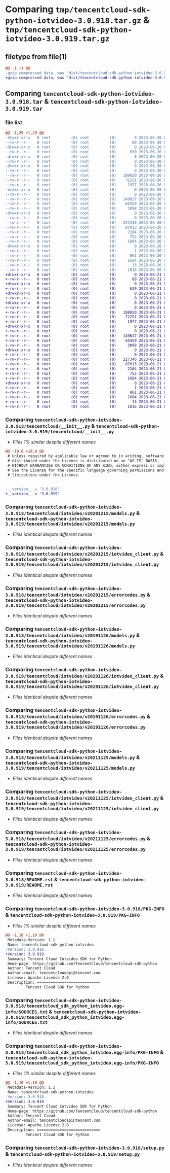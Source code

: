 # Comparing `tmp/tencentcloud-sdk-python-iotvideo-3.0.918.tar.gz` & `tmp/tencentcloud-sdk-python-iotvideo-3.0.919.tar.gz`

## filetype from file(1)

```diff
@@ -1 +1 @@
-gzip compressed data, was "dist/tencentcloud-sdk-python-iotvideo-3.0.918.tar", last modified: Tue Jun 20 02:42:54 2023, max compression
+gzip compressed data, was "dist/tencentcloud-sdk-python-iotvideo-3.0.919.tar", last modified: Wed Jun 21 00:30:46 2023, max compression
```

## Comparing `tencentcloud-sdk-python-iotvideo-3.0.918.tar` & `tencentcloud-sdk-python-iotvideo-3.0.919.tar`

### file list

```diff
@@ -1,29 +1,29 @@
-drwxr-xr-x   0 root         (0) root         (0)        0 2023-06-20 02:42:54.000000 tencentcloud-sdk-python-iotvideo-3.0.918/
--rw-r--r--   0 root         (0) root         (0)       88 2023-06-20 02:42:54.000000 tencentcloud-sdk-python-iotvideo-3.0.918/setup.cfg
-drwxr-xr-x   0 root         (0) root         (0)        0 2023-06-20 02:42:54.000000 tencentcloud-sdk-python-iotvideo-3.0.918/tencentcloud/
--rw-r--r--   0 root         (0) root         (0)      630 2023-06-20 02:42:54.000000 tencentcloud-sdk-python-iotvideo-3.0.918/tencentcloud/__init__.py
-drwxr-xr-x   0 root         (0) root         (0)        0 2023-06-20 02:42:54.000000 tencentcloud-sdk-python-iotvideo-3.0.918/tencentcloud/iotvideo/
--rw-r--r--   0 root         (0) root         (0)        0 2023-06-20 02:42:54.000000 tencentcloud-sdk-python-iotvideo-3.0.918/tencentcloud/iotvideo/__init__.py
-drwxr-xr-x   0 root         (0) root         (0)        0 2023-06-20 02:42:54.000000 tencentcloud-sdk-python-iotvideo-3.0.918/tencentcloud/iotvideo/v20201215/
--rw-r--r--   0 root         (0) root         (0)        0 2023-06-20 02:42:54.000000 tencentcloud-sdk-python-iotvideo-3.0.918/tencentcloud/iotvideo/v20201215/__init__.py
--rw-r--r--   0 root         (0) root         (0)   188020 2023-06-20 02:42:54.000000 tencentcloud-sdk-python-iotvideo-3.0.918/tencentcloud/iotvideo/v20201215/models.py
--rw-r--r--   0 root         (0) root         (0)    72251 2023-06-20 02:42:54.000000 tencentcloud-sdk-python-iotvideo-3.0.918/tencentcloud/iotvideo/v20201215/iotvideo_client.py
--rw-r--r--   0 root         (0) root         (0)     1977 2023-06-20 02:42:54.000000 tencentcloud-sdk-python-iotvideo-3.0.918/tencentcloud/iotvideo/v20201215/errorcodes.py
-drwxr-xr-x   0 root         (0) root         (0)        0 2023-06-20 02:42:54.000000 tencentcloud-sdk-python-iotvideo-3.0.918/tencentcloud/iotvideo/v20191126/
--rw-r--r--   0 root         (0) root         (0)        0 2023-06-20 02:42:54.000000 tencentcloud-sdk-python-iotvideo-3.0.918/tencentcloud/iotvideo/v20191126/__init__.py
--rw-r--r--   0 root         (0) root         (0)   149627 2023-06-20 02:42:54.000000 tencentcloud-sdk-python-iotvideo-3.0.918/tencentcloud/iotvideo/v20191126/models.py
--rw-r--r--   0 root         (0) root         (0)    64459 2023-06-20 02:42:54.000000 tencentcloud-sdk-python-iotvideo-3.0.918/tencentcloud/iotvideo/v20191126/iotvideo_client.py
--rw-r--r--   0 root         (0) root         (0)     3098 2023-06-20 02:42:54.000000 tencentcloud-sdk-python-iotvideo-3.0.918/tencentcloud/iotvideo/v20191126/errorcodes.py
-drwxr-xr-x   0 root         (0) root         (0)        0 2023-06-20 02:42:54.000000 tencentcloud-sdk-python-iotvideo-3.0.918/tencentcloud/iotvideo/v20211125/
--rw-r--r--   0 root         (0) root         (0)        0 2023-06-20 02:42:54.000000 tencentcloud-sdk-python-iotvideo-3.0.918/tencentcloud/iotvideo/v20211125/__init__.py
--rw-r--r--   0 root         (0) root         (0)   227346 2023-06-20 02:42:54.000000 tencentcloud-sdk-python-iotvideo-3.0.918/tencentcloud/iotvideo/v20211125/models.py
--rw-r--r--   0 root         (0) root         (0)    87013 2023-06-20 02:42:54.000000 tencentcloud-sdk-python-iotvideo-3.0.918/tencentcloud/iotvideo/v20211125/iotvideo_client.py
--rw-r--r--   0 root         (0) root         (0)     2104 2023-06-20 02:42:54.000000 tencentcloud-sdk-python-iotvideo-3.0.918/tencentcloud/iotvideo/v20211125/errorcodes.py
--rw-r--r--   0 root         (0) root         (0)      752 2023-06-20 02:42:54.000000 tencentcloud-sdk-python-iotvideo-3.0.918/README.rst
--rw-r--r--   0 root         (0) root         (0)     1684 2023-06-20 02:42:54.000000 tencentcloud-sdk-python-iotvideo-3.0.918/PKG-INFO
-drwxr-xr-x   0 root         (0) root         (0)        0 2023-06-20 02:42:54.000000 tencentcloud-sdk-python-iotvideo-3.0.918/tencentcloud_sdk_python_iotvideo.egg-info/
--rw-r--r--   0 root         (0) root         (0)        1 2023-06-20 02:42:54.000000 tencentcloud-sdk-python-iotvideo-3.0.918/tencentcloud_sdk_python_iotvideo.egg-info/dependency_links.txt
--rw-r--r--   0 root         (0) root         (0)      861 2023-06-20 02:42:54.000000 tencentcloud-sdk-python-iotvideo-3.0.918/tencentcloud_sdk_python_iotvideo.egg-info/SOURCES.txt
--rw-r--r--   0 root         (0) root         (0)     1684 2023-06-20 02:42:54.000000 tencentcloud-sdk-python-iotvideo-3.0.918/tencentcloud_sdk_python_iotvideo.egg-info/PKG-INFO
--rw-r--r--   0 root         (0) root         (0)       13 2023-06-20 02:42:54.000000 tencentcloud-sdk-python-iotvideo-3.0.918/tencentcloud_sdk_python_iotvideo.egg-info/top_level.txt
--rw-r--r--   0 root         (0) root         (0)     1016 2023-06-20 02:42:54.000000 tencentcloud-sdk-python-iotvideo-3.0.918/setup.py
+drwxr-xr-x   0 root         (0) root         (0)        0 2023-06-21 00:30:46.000000 tencentcloud-sdk-python-iotvideo-3.0.919/
+-rw-r--r--   0 root         (0) root         (0)       88 2023-06-21 00:30:46.000000 tencentcloud-sdk-python-iotvideo-3.0.919/setup.cfg
+drwxr-xr-x   0 root         (0) root         (0)        0 2023-06-21 00:30:46.000000 tencentcloud-sdk-python-iotvideo-3.0.919/tencentcloud/
+-rw-r--r--   0 root         (0) root         (0)      630 2023-06-21 00:30:46.000000 tencentcloud-sdk-python-iotvideo-3.0.919/tencentcloud/__init__.py
+drwxr-xr-x   0 root         (0) root         (0)        0 2023-06-21 00:30:46.000000 tencentcloud-sdk-python-iotvideo-3.0.919/tencentcloud/iotvideo/
+-rw-r--r--   0 root         (0) root         (0)        0 2023-06-21 00:30:46.000000 tencentcloud-sdk-python-iotvideo-3.0.919/tencentcloud/iotvideo/__init__.py
+drwxr-xr-x   0 root         (0) root         (0)        0 2023-06-21 00:30:46.000000 tencentcloud-sdk-python-iotvideo-3.0.919/tencentcloud/iotvideo/v20201215/
+-rw-r--r--   0 root         (0) root         (0)        0 2023-06-21 00:30:46.000000 tencentcloud-sdk-python-iotvideo-3.0.919/tencentcloud/iotvideo/v20201215/__init__.py
+-rw-r--r--   0 root         (0) root         (0)   188020 2023-06-21 00:30:46.000000 tencentcloud-sdk-python-iotvideo-3.0.919/tencentcloud/iotvideo/v20201215/models.py
+-rw-r--r--   0 root         (0) root         (0)    72251 2023-06-21 00:30:46.000000 tencentcloud-sdk-python-iotvideo-3.0.919/tencentcloud/iotvideo/v20201215/iotvideo_client.py
+-rw-r--r--   0 root         (0) root         (0)     1977 2023-06-21 00:30:46.000000 tencentcloud-sdk-python-iotvideo-3.0.919/tencentcloud/iotvideo/v20201215/errorcodes.py
+drwxr-xr-x   0 root         (0) root         (0)        0 2023-06-21 00:30:46.000000 tencentcloud-sdk-python-iotvideo-3.0.919/tencentcloud/iotvideo/v20191126/
+-rw-r--r--   0 root         (0) root         (0)        0 2023-06-21 00:30:46.000000 tencentcloud-sdk-python-iotvideo-3.0.919/tencentcloud/iotvideo/v20191126/__init__.py
+-rw-r--r--   0 root         (0) root         (0)   149627 2023-06-21 00:30:46.000000 tencentcloud-sdk-python-iotvideo-3.0.919/tencentcloud/iotvideo/v20191126/models.py
+-rw-r--r--   0 root         (0) root         (0)    64459 2023-06-21 00:30:46.000000 tencentcloud-sdk-python-iotvideo-3.0.919/tencentcloud/iotvideo/v20191126/iotvideo_client.py
+-rw-r--r--   0 root         (0) root         (0)     3098 2023-06-21 00:30:46.000000 tencentcloud-sdk-python-iotvideo-3.0.919/tencentcloud/iotvideo/v20191126/errorcodes.py
+drwxr-xr-x   0 root         (0) root         (0)        0 2023-06-21 00:30:46.000000 tencentcloud-sdk-python-iotvideo-3.0.919/tencentcloud/iotvideo/v20211125/
+-rw-r--r--   0 root         (0) root         (0)        0 2023-06-21 00:30:46.000000 tencentcloud-sdk-python-iotvideo-3.0.919/tencentcloud/iotvideo/v20211125/__init__.py
+-rw-r--r--   0 root         (0) root         (0)   227346 2023-06-21 00:30:46.000000 tencentcloud-sdk-python-iotvideo-3.0.919/tencentcloud/iotvideo/v20211125/models.py
+-rw-r--r--   0 root         (0) root         (0)    87013 2023-06-21 00:30:46.000000 tencentcloud-sdk-python-iotvideo-3.0.919/tencentcloud/iotvideo/v20211125/iotvideo_client.py
+-rw-r--r--   0 root         (0) root         (0)     2104 2023-06-21 00:30:46.000000 tencentcloud-sdk-python-iotvideo-3.0.919/tencentcloud/iotvideo/v20211125/errorcodes.py
+-rw-r--r--   0 root         (0) root         (0)      752 2023-06-21 00:30:46.000000 tencentcloud-sdk-python-iotvideo-3.0.919/README.rst
+-rw-r--r--   0 root         (0) root         (0)     1684 2023-06-21 00:30:46.000000 tencentcloud-sdk-python-iotvideo-3.0.919/PKG-INFO
+drwxr-xr-x   0 root         (0) root         (0)        0 2023-06-21 00:30:46.000000 tencentcloud-sdk-python-iotvideo-3.0.919/tencentcloud_sdk_python_iotvideo.egg-info/
+-rw-r--r--   0 root         (0) root         (0)        1 2023-06-21 00:30:46.000000 tencentcloud-sdk-python-iotvideo-3.0.919/tencentcloud_sdk_python_iotvideo.egg-info/dependency_links.txt
+-rw-r--r--   0 root         (0) root         (0)      861 2023-06-21 00:30:46.000000 tencentcloud-sdk-python-iotvideo-3.0.919/tencentcloud_sdk_python_iotvideo.egg-info/SOURCES.txt
+-rw-r--r--   0 root         (0) root         (0)     1684 2023-06-21 00:30:46.000000 tencentcloud-sdk-python-iotvideo-3.0.919/tencentcloud_sdk_python_iotvideo.egg-info/PKG-INFO
+-rw-r--r--   0 root         (0) root         (0)       13 2023-06-21 00:30:46.000000 tencentcloud-sdk-python-iotvideo-3.0.919/tencentcloud_sdk_python_iotvideo.egg-info/top_level.txt
+-rw-r--r--   0 root         (0) root         (0)     1016 2023-06-21 00:30:46.000000 tencentcloud-sdk-python-iotvideo-3.0.919/setup.py
```

### Comparing `tencentcloud-sdk-python-iotvideo-3.0.918/tencentcloud/__init__.py` & `tencentcloud-sdk-python-iotvideo-3.0.919/tencentcloud/__init__.py`

 * *Files 1% similar despite different names*

```diff
@@ -10,8 +10,8 @@
 # Unless required by applicable law or agreed to in writing, software
 # distributed under the License is distributed on an "AS IS" BASIS,
 # WITHOUT WARRANTIES OR CONDITIONS OF ANY KIND, either express or implied.
 # See the License for the specific language governing permissions and
 # limitations under the License.
 
 
-__version__ = '3.0.918'
+__version__ = '3.0.919'
```

### Comparing `tencentcloud-sdk-python-iotvideo-3.0.918/tencentcloud/iotvideo/v20201215/models.py` & `tencentcloud-sdk-python-iotvideo-3.0.919/tencentcloud/iotvideo/v20201215/models.py`

 * *Files identical despite different names*

### Comparing `tencentcloud-sdk-python-iotvideo-3.0.918/tencentcloud/iotvideo/v20201215/iotvideo_client.py` & `tencentcloud-sdk-python-iotvideo-3.0.919/tencentcloud/iotvideo/v20201215/iotvideo_client.py`

 * *Files identical despite different names*

### Comparing `tencentcloud-sdk-python-iotvideo-3.0.918/tencentcloud/iotvideo/v20201215/errorcodes.py` & `tencentcloud-sdk-python-iotvideo-3.0.919/tencentcloud/iotvideo/v20201215/errorcodes.py`

 * *Files identical despite different names*

### Comparing `tencentcloud-sdk-python-iotvideo-3.0.918/tencentcloud/iotvideo/v20191126/models.py` & `tencentcloud-sdk-python-iotvideo-3.0.919/tencentcloud/iotvideo/v20191126/models.py`

 * *Files identical despite different names*

### Comparing `tencentcloud-sdk-python-iotvideo-3.0.918/tencentcloud/iotvideo/v20191126/iotvideo_client.py` & `tencentcloud-sdk-python-iotvideo-3.0.919/tencentcloud/iotvideo/v20191126/iotvideo_client.py`

 * *Files identical despite different names*

### Comparing `tencentcloud-sdk-python-iotvideo-3.0.918/tencentcloud/iotvideo/v20191126/errorcodes.py` & `tencentcloud-sdk-python-iotvideo-3.0.919/tencentcloud/iotvideo/v20191126/errorcodes.py`

 * *Files identical despite different names*

### Comparing `tencentcloud-sdk-python-iotvideo-3.0.918/tencentcloud/iotvideo/v20211125/models.py` & `tencentcloud-sdk-python-iotvideo-3.0.919/tencentcloud/iotvideo/v20211125/models.py`

 * *Files identical despite different names*

### Comparing `tencentcloud-sdk-python-iotvideo-3.0.918/tencentcloud/iotvideo/v20211125/iotvideo_client.py` & `tencentcloud-sdk-python-iotvideo-3.0.919/tencentcloud/iotvideo/v20211125/iotvideo_client.py`

 * *Files identical despite different names*

### Comparing `tencentcloud-sdk-python-iotvideo-3.0.918/tencentcloud/iotvideo/v20211125/errorcodes.py` & `tencentcloud-sdk-python-iotvideo-3.0.919/tencentcloud/iotvideo/v20211125/errorcodes.py`

 * *Files identical despite different names*

### Comparing `tencentcloud-sdk-python-iotvideo-3.0.918/README.rst` & `tencentcloud-sdk-python-iotvideo-3.0.919/README.rst`

 * *Files identical despite different names*

### Comparing `tencentcloud-sdk-python-iotvideo-3.0.918/PKG-INFO` & `tencentcloud-sdk-python-iotvideo-3.0.919/PKG-INFO`

 * *Files 1% similar despite different names*

```diff
@@ -1,10 +1,10 @@
 Metadata-Version: 1.1
 Name: tencentcloud-sdk-python-iotvideo
-Version: 3.0.918
+Version: 3.0.919
 Summary: Tencent Cloud Iotvideo SDK for Python
 Home-page: https://github.com/TencentCloud/tencentcloud-sdk-python
 Author: Tencent Cloud
 Author-email: tencentcloudapi@tencent.com
 License: Apache License 2.0
 Description: ============================
         Tencent Cloud SDK for Python
```

### Comparing `tencentcloud-sdk-python-iotvideo-3.0.918/tencentcloud_sdk_python_iotvideo.egg-info/SOURCES.txt` & `tencentcloud-sdk-python-iotvideo-3.0.919/tencentcloud_sdk_python_iotvideo.egg-info/SOURCES.txt`

 * *Files identical despite different names*

### Comparing `tencentcloud-sdk-python-iotvideo-3.0.918/tencentcloud_sdk_python_iotvideo.egg-info/PKG-INFO` & `tencentcloud-sdk-python-iotvideo-3.0.919/tencentcloud_sdk_python_iotvideo.egg-info/PKG-INFO`

 * *Files 1% similar despite different names*

```diff
@@ -1,10 +1,10 @@
 Metadata-Version: 1.1
 Name: tencentcloud-sdk-python-iotvideo
-Version: 3.0.918
+Version: 3.0.919
 Summary: Tencent Cloud Iotvideo SDK for Python
 Home-page: https://github.com/TencentCloud/tencentcloud-sdk-python
 Author: Tencent Cloud
 Author-email: tencentcloudapi@tencent.com
 License: Apache License 2.0
 Description: ============================
         Tencent Cloud SDK for Python
```

### Comparing `tencentcloud-sdk-python-iotvideo-3.0.918/setup.py` & `tencentcloud-sdk-python-iotvideo-3.0.919/setup.py`

 * *Files identical despite different names*

